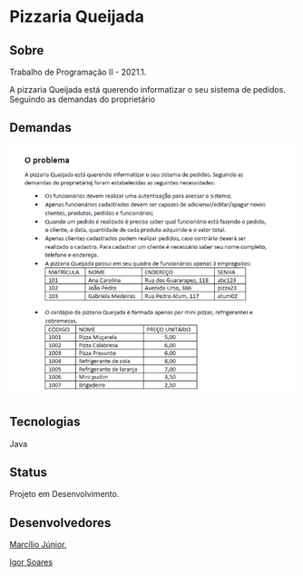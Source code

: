 # Pizzaria Queijada

## Sobre

Trabalho de Programação II - 2021.1.

A pizzaria Queijada está querendo informatizar o seu sistema de pedidos. Seguindo as demandas do proprietário

## Demandas

<img src="images/R01.png" width="600">

## Tecnologias

Java

## Status

Projeto em Desenvolvimento.

## Desenvolvedores

[Marcílio Júnior](https://github.com/MJr0019), 

[Igor Soares](https://github.com/isobrrj)
